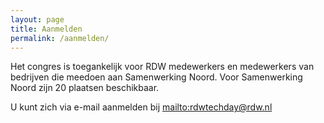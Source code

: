 ```yaml
---
layout: page
title: Aanmelden
permalink: /aanmelden/
---
```


Het congres is toegankelijk voor RDW medewerkers en medewerkers van bedrijven die meedoen aan Samenwerking Noord. Voor Samenwerking Noord zijn 20 plaatsen beschikbaar. 

U kunt zich via e-mail aanmelden bij <mailto:rdwtechday@rdw.nl>
